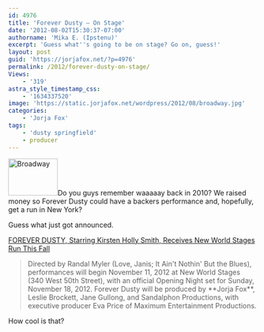 ```yaml
---
id: 4976
title: 'Forever Dusty — On Stage'
date: '2012-08-02T15:30:37-07:00'
authorname: 'Mika E. (Ipstenu)'
excerpt: 'Guess what''s going to be on stage? Go on, guess!'
layout: post
guid: 'https://jorjafox.net/?p=4976'
permalink: /2012/forever-dusty-on-stage/
Views:
    - '319'
astra_style_timestamp_css:
    - '1634337520'
image: 'https://static.jorjafox.net/wordpress/2012/08/broadway.jpg'
categories:
    - 'Jorja Fox'
tags:
    - 'dusty springfield'
    - producer
---
```


<a href="https://jorjafox.net/2012/forever-dusty-on-stage/broadway/" rel="attachment wp-att-4977"><img class="alignleft size-thumbnail wp-image-4977" title="Broadway" src="//static.jorjafox.net/wordpress/2012/08/broadway-210x140.jpg" alt="Broadway" width="100" height="75" /></a>Do you guys remember waaaaay back in 2010? We raised money so Forever Dusty could have a backers performance and, hopefully, get a run in New York?

Guess what just got announced.

<a href="http://broadwayworld.com/article/FOREVER-DUSTY-Starring-Kirsten-Holly-Smith-Receives-New-World-Stages-Run-This-Fall-20120802#ixzz22QBg5R7N">FOREVER DUSTY, Starring Kirsten Holly Smith, Receives New World Stages Run This Fall</a>
<blockquote>Directed by Randal Myler (Love, Janis; It Ain't Nothin' But the Blues), performances will begin November 11, 2012 at New World Stages (340 West 50th Street), with an official Opening Night set for Sunday, November 18, 2012. Forever Dusty will be produced by **Jorja Fox**, Leslie Brockett, Jane Gullong, and Sandalphon Productions, with executive producer Eva Price of Maximum Entertainment Productions.</blockquote>
How cool is that?
